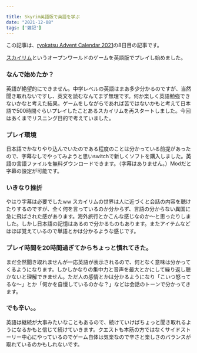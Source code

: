 ```yaml
---

title: Skyrim英語版で英語を学ぶ
date: "2021-12-08"
tags: ['雑記']
---
```


この記事は、[ryokatsu Advent Calendar 2021](https://adventar.org/calendars/7126)の8日目の記事です。

[スカイリム](https://elderscrolls.bethesda.net/ja/skyrim)というオープンワールドのゲームを英語版でプレイし始めました。



### なんで始めたか？

英語が絶望的にできません。中学レベルの英語はまあ多少分かるのですが、当然聞き取れないですし、英文を読むなんてまず無理です。何か楽しく英語勉強できないかなと考えた結果。ゲームをしながらであれば苦ではないかもと考えて日本語で500時間ぐらいプレイしたことあるスカイリムを再スタートしました。今回はあくまでリスニング目的で考えていました。

### プレイ環境

日本語でかなりやり込んでいたのである程度のことは分かっている前提があったので、字幕なしでやってみようと思いswitchで新しくソフトを購入しました。英語の言語ファイルを無料ダウンロードできます。（字幕はありません。）Modだと字幕の設定が可能です。

### いきなり挫折

やはり字幕は必要でしたww スカイリムの世界は人に近づくと会話の内容を聴けたりするのですが、全く何を言っているのか分からず、言語の分からない異国に急に飛ばされた感があります。海外旅行とかこんな感じなのか〜と思ったりしました。しかし日本語の記憶はあるので分かるものもあります。またアイテムなどはほぼ覚えているので単語とかは分かるような感じです。

### プレイ時間を20時間過ぎてからちょっと慣れてきた。

まだ全然聞き取れませんが一応英語が表示されるので、何となく意味は分かってくるようになります。しかしかなりの集中力と音声を最大とかにして繰り返し聴かないと理解できません。ただ人の感情とかは分かるようになり「こいつ怒ってるな〜」とか「何かを自慢しているのかな？」などは会話のトーンで分かってきます。

### でも辛い。。

英語は継続が大事みたいなこともあるので、続けていけばちょっと聞き取れるようになるかもと信じて続けていきます。クエストも本筋の方ではなくサイドストーリー中心にやっているのでゲーム自体は気楽なので辛さと楽しさのバランスが取れているのかもしれないです。
